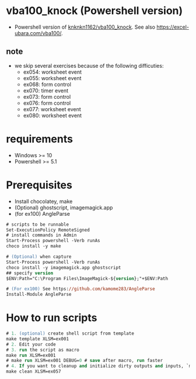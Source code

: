 # vba100_knock (Powershell version)

+ Powershell version of [knknkn1162/vba100_knock](https://github.com/knknkn1162/vba100_knock). See also https://excel-ubara.com/vba100/.

## note

+ we skip several exercises because of the following difficuties:
    + ex054: worksheet event
    + ex055: worksheet event
    + ex068: form control
    + ex070: timer event
    + ex073: form control
    + ex076: form control
    + ex077: worksheet event
    + ex080: worksheet event

# requirements

+ Windows >= 10
+ Powershell >= 5.1

# Prerequisites

+ Install chocolatey, make
+ (Optional) ghostscript, imagemagick.app
+ (for ex100) AngleParse

```ps
# scripts to be runnable
Set-ExecutionPolicy RemoteSigned
# install commands in Admin
Start-Process powershell -Verb runAs
choco install -y make

# (Optional) when capture
Start-Process powershell -Verb runAs
choco install -y imagemagick.app ghostscript
## specify version
$ENV:Path="C:\Program Files\ImageMagick-${version};"+$ENV:Path

# (For ex100) See https://github.com/kamome283/AngleParse
Install-Module AngleParse
```

# How to run scripts

```ps
# 1. (optional) create shell script from template
make template XLSM=ex001
# 2. Edit your code
# 3. run the script as macro
make run XLSM=ex001
# make run XLSM=ex001 DEBUG=0 # save after macro, run faster
# 4. If you want to cleanup and initialize dirty outputs and inputs, `make clean`
make clean XLSM=ex057
```
